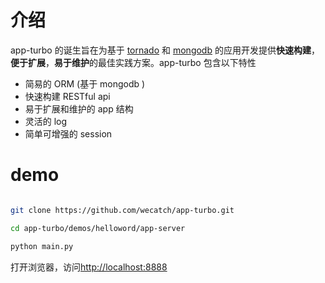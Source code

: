 # 介绍

app-turbo 的诞生旨在为基于 [tornado](http://tornado.readthedocs.org/en/stable/) 和 [mongodb](https://www.mongodb.org/) 的应用开发提供**快速构建**，**便于扩展**，**易于维护**的最佳实践方案。app-turbo 包含以下特性

- 简易的 ORM (基于 mongodb ) 
- 快速构建 RESTful api
- 易于扩展和维护的 app 结构
- 灵活的 log 
- 简单可增强的 session

# demo


```sh

git clone https://github.com/wecatch/app-turbo.git

cd app-turbo/demos/helloword/app-server

python main.py  

```

打开浏览器，访问[http://localhost:8888](http://localhost:8888)
